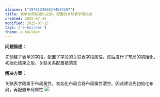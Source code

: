 ```yaml
---
aliases: ["1970124860244504507"]
title: 表单布局初始化之后，配置的关联表字段失效
created: 2025-07-15
modified: 2025-07-15
tags: ['e-builder']
theme: e-builder
---
```


**问题描述：**

先创建了表单的字段，配置了字段的关联表字段属性，然后进行了布局的初始化，初始化结束之后，关联关系配置被清空

**解决方案：**

关联表字段属于布局属性，初始化布局会将布局属性清空。因此建议先初始化布局，再配置布局属性 ![](https://myhelpdoc.oss-cn-heyuan.aliyuncs.com/mdimages/f17f37bcb91f98fbd1a5d4c3f19dcf2c.jpg)
